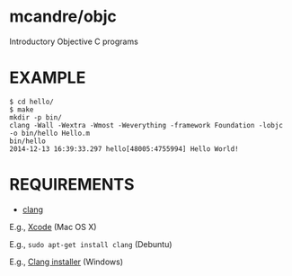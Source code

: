 # mcandre/objc

Introductory Objective C programs

# EXAMPLE

```
$ cd hello/
$ make
mkdir -p bin/
clang -Wall -Wextra -Wmost -Weverything -framework Foundation -lobjc  -o bin/hello Hello.m
bin/hello
2014-12-13 16:39:33.297 hello[48005:4755994] Hello World!
```

# REQUIREMENTS

* [clang](http://clang.llvm.org/)

E.g., [Xcode](https://developer.apple.com/xcode/) (Mac OS X)

E.g., `sudo apt-get install clang` (Debuntu)

E.g., [Clang installer](http://llvm.org/releases/) (Windows)

